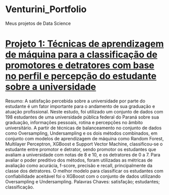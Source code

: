 # Venturini_Portfolio
Meus projetos de Data Science
# [Projeto 1: Técnicas de aprendizagem de máquina para a classificação de promotores e detratores com base no perfil e percepção do estudante sobre a universidade](https://drive.google.com/file/d/1mH2FcAUSpcFsNexvJpbSR09-Z0AAukES/view?usp=share_link)
Resumo: A satisfação percebida sobre a universidade por parte do estudante é um fator importante para o andamento de sua graduação e atuação profissional. Neste estudo, foi utilizado um conjunto de dados com 198 estudantes de uma universidade pública federal do Paraná sobre sua graduação, informações pessoais, rotina e percepções no âmbito universitário. A partir de técnicas de balanceamento no conjunto de dados como Oversampling, Undersampling e os dois métodos combinados, em conjunto com modelos de aprendizagem de máquina como Random Forest, Multilayer Perceptron, XGBoost e Support Vector Machine, classificou-se o estudante entre promotor e detrator, sendo promotor os estudantes que avaliam a universidade com notas de 8 e 10, e os detratores de 0 a 7. Para avaliar o poder preditivo dos métodos, foram utilizadas as métricas de avaliação como acurácia, f-score, precisão e recall, principalmente da classe dos detratores. O melhor modelo para classificar os estudantes com confiabilidade aceitável foi o XGBoost com o conjunto de dados utilizando Oversampling e Undersampling.
Palavras Chaves: satisfação; estudantes; classificação.
